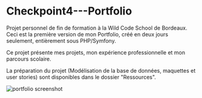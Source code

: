 # Checkpoint4---Portfolio

Projet personnel de fin de formation à la Wild Code School de Bordeaux. Ceci est la première version de mon Portfolio, créé en deux jours seulement, entièrement sous PHP/Symfony.

Ce projet présente mes projets, mon expérience professionnelle et mon parcours scolaire.

La préparation du projet (Modélisation de la base de données, maquettes et user stories) sont disponibles dans le dossier "Ressources".

![portfolio screenshot](https://github.com/[sandraplalibourel]/[Checkpoint4---Portfolio]/blob/[master]/Ressources/portfolio.png?raw=true)
